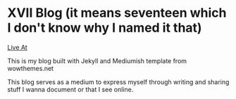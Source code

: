 # XVII Blog (it means seventeen which I don't know why I named it that)

[Live At](https://xvii.netlify.app/) &nbsp; 

This is my blog built with Jekyll and Mediumish template from wowthemes.net

This blog serves as a medium to express myself through writing and sharing stuff I wanna document or that I see online.

